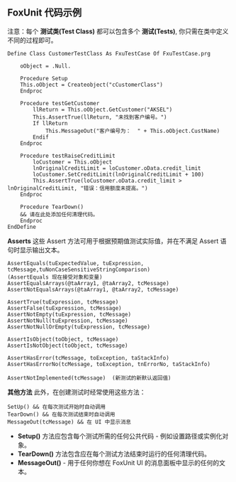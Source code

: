 ## FoxUnit 代码示例

注意：每个 **测试类(Test Class)** 都可以包含多个 **测试(Tests)**, 你只需在类中定义不同的过程即可。


	Define Class CustomerTestClass As FxuTestCase Of FxuTestCase.prg

		oObject = .Null.

		Procedure Setup
		This.oObject = Createobject("cCustomerClass")
		Endproc

		Procedure testGetCustomer
			llReturn = This.oObject.GetCustomer("AKSEL")
			This.AssertTrue(llReturn, "未找到客户编号。")
			If llReturn
				This.MessageOut("客户编号为：  " + This.oObject.CustName)
			Endif
		Endproc

		Procedure testRaiseCreditLimit
			loCustomer = This.oObject
			lnOriginalCreditLimit = loCustomer.oData.credit_limit
			loCustomer.SetCreditLimit(lnOriginalCreditLimit + 100)
			This.AssertTrue(loCustomer.oData.credit_limit > lnOriginalCreditLimit, "错误：信用额度未提高。")
		Endproc
		
		Procedure TearDown()
		&& 请在此处添加任何清理代码。
		Endproc
	EndDefine


**Asserts**
这些 Assert 方法可用于根据预期值测试实际值，并在不满足 Assert 语句时显示输出文本。

	AssertEquals(tuExpectedValue, tuExpression, tcMessage,tuNonCaseSensitiveStringComparison)
	(AssertEquals 现在接受对象和变量)
	AssertEqualsArrays(@taArray1, @taArray2, tcMessage)
	AssertNotEqualsArrays(@taArray1, @taArray2, tcMessage)

	AssertTrue(tuExpression, tcMessage)
	AssertFalse(tuExpression, tcMessage)
	AssertNotEmpty(tuExpression, tcMessage)
	AssertNotNull(tuExpression, tcMessage)
	AssertNotNullOrEmpty(tuExpression, tcMessage)

	AssertIsObject(toObject, tcMessage)
	AssertIsNotObject(toObject, tcMessage)

	AssertHasError(tcMessage, toException, taStackInfo)
	AssertHasErrorNo(tcMessage, toException, tnErrorNo, taStackInfo)

	AssertNotImplemented(tcMessage)  (新测试的新默认返回值)


**其他方法**
此外，在创建测试时经常使用这些方法：


	SetUp() && 在每次测试开始时自动调用
	TearDown() && 在每次测试结束时自动调用
	MessageOut(tcMessage) && 在 UI 中显示消息


* **Setup()** 方法应包含每个测试所需的任何公共代码 - 例如设置路径或实例化对象。
* **TearDown()** 方法包含应在每个测试方法结束时运行的任何清理代码。
* **MessageOut()** - 用于任何你想在 FoxUnit UI 的消息面板中显示的任何的文本。
